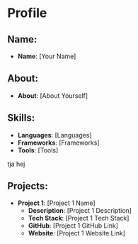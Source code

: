 # Profile

## Name:

- **Name**: [Your Name]

## About:

- **About**: [About Yourself]

## Skills:

- **Languages**: [Languages]
- **Frameworks**: [Frameworks]
- **Tools**: [Tools]

tja
hej

## Projects:

- **Project 1**: [Project 1 Name]
  - **Description**: [Project 1 Description]
  - **Tech Stack**: [Project 1 Tech Stack]
  - **GitHub**: [Project 1 GitHub Link]
  - **Website**: [Project 1 Website Link]
